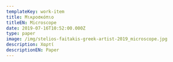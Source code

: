 ```yaml
---
templateKey: work-item
title: Μικροσκόπιο
titleEN: Microscope
date: 2019-07-16T10:52:00.000Z
type: paper
image: /img/stelios-faitakis-greek-artist-2019_microscope.jpg
description: Χαρτί
descriptionEN: Paper
---
```

